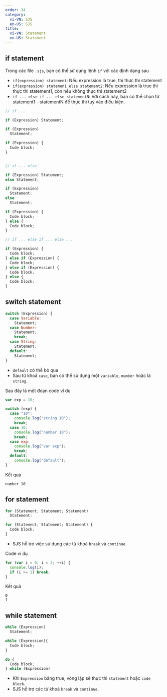 ```yaml
---
order: 34
category:
  vi-VN: SJS
  en-US: SJS
title:
  vi-VN: Statement
  en-US: Statement
---
```


## if statement

Trong các file `.sjs`, bạn có thể sử dụng lệnh `if` với các định dạng sau

- `if(expression) statement`: Nếu expression là true, thì thực thi statement
- `if(expression) statemen1 else statement2`: Nếu expression là true thì thực thi statement1, còn nếu không thực thi statement2
- `if ... else if ... else statementN`: Với cách này, bạn có thể chọn từ statement1 - statementN để thực thi tuỳ vào điều kiện.

```js
// if ...

if (Expression) Statement;

if (Expression)
  Statement;

if (Expression) {
  Code block;
}


// if ... else

if (Expression) Statement;
else Statement;

if (Expression)
  Statement;
else
  Statement;

if (Expression) {
  Code block;
} else {
  Code block;
}

// if ... else if ... else ...

if (Expression) {
  Code block;
} else if (Expression) {
  Code block;
} else if (Expression) {
  Code block;
} else {
  Code block;
}


```

## switch statement

```js
switch (Expression) {
  case Variable:
    Statement;
  case Number:
    Statement;
    break;
  case String:
    Statement;
  default:
    Statement;
}
```

- `default` có thể bỏ qua
- Sau từ khoá `case`, bạn có thể sử dụng một `variable`, `number` hoặc là `string`.

Sau đây là một đoạn code ví dụ

```js
var exp = 10;

switch (exp) {
  case "10":
    console.log("string 10");
    break;
  case 10:
    console.log("number 10");
    break;
  case exp:
    console.log("var exp");
    break;
  default:
    console.log("default");
}
```

Kết quả

```
number 10
```

## for statement

```js
for (Statement; Statement; Statement)
  Statement;

for (Statement; Statement; Statement) {
  Code block;
}
```

- SJS hỗ trợ việc sử dụng các từ khoá `break` và `continue`

Code ví dụ

```js
for (var i = 0; i < 3; ++i) {
  console.log(i);
  if (i >= 1) break;
}
```

Kết quả

```
0
1
```

## while statement

```js
while (Expression)
  Statement;

while (Expression){
  Code block;
}

do {
  Code block;
} while (Expression)
```

- Khi `Expression` bằng true, vòng lặp sẽ thực thi `statement` hoặc `code block`.
- SJS hỗ trợ các từ khoá `break` và `continue`.

